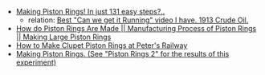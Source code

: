 - [Making Piston Rings! In just 131 easy steps?..](https://youtu.be/yqrIaq3zMp8)
  - relation: [Best "Can we get it Running" video I have. 1913 Crude Oil.](https://youtu.be/QjoPZIUB8pA)
- [How do Piston Rings Are Made || Manufacturing Process of Piston Rings || Making Large Piston Rings](https://youtu.be/oHq5ajeMEs4)
- [How to Make Clupet Piston Rings at Peter's Railway](https://youtu.be/pquXx5JBFfM)
- [Making Piston Rings. (See "Piston Rings 2" for the results of this experiment)](https://youtu.be/DsW2IxQfshA)
